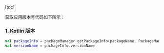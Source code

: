[toc]

获取应用版本号代码如下所示：

### 1. Kotlin 版本

```kotlin
val packageInfo = packageManager.getPackageInfo(packageName, PackageManager.GET_META_DATA)
val versionName = packageInfo.versionName
```

